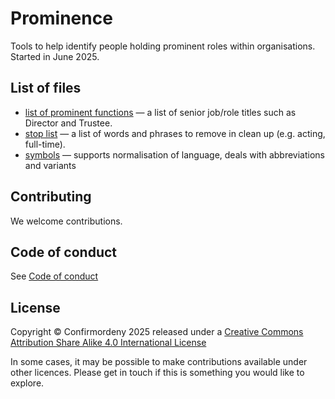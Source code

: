 # Prominence
Tools to help identify people holding prominent roles within organisations.
Started in June 2025.

## List of files
* [list of prominent functions](list_of_prominent_functions.yaml) — a list of senior job/role titles such as Director and Trustee.
* [stop list](prominence_stop_list.yaml) — a list of words and phrases to remove in clean up (e.g. acting, full-time).
* [symbols](prominence_symbols.yaml) — supports normalisation of language, deals with abbreviations and variants

## Contributing

We welcome contributions.

## Code of conduct
See [Code of conduct](CODE_OF_CONDUCT.md)

## License
Copyright © Confirmordeny 2025 released under a [Creative Commons Attribution Share Alike 4.0 International License](/LICENSE.md)

In some cases, it may be possible to make contributions available under other licences. Please get in touch if this is something 
you would like to explore.

